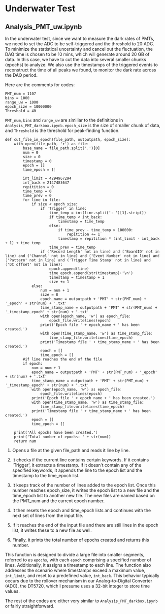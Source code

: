 # Underwater Test
## Analysis_PMT_uw.ipynb
In the underwater test, since we want to measure the dark rates of PMTs, we need to set the ADC to be self-triggered and the threshold to 20 ADC. To minimize the statistical uncertainty and cancel out the fluctuation, the DAQ time is chosen to be 10 mins, which will generate around 20 GB of data. In this case, we have to cut the data into several smaller chunks (epochs) to analyze. We also use the timestamps of the triggered events to reconstruct the time of all peaks we found, to monitor the dark rate across the DAQ period.

Here are the comments for codes:
```
PMT_num = 1107
bins = 1000
range_uw = 1000
epoch_size = 10000000
Threshold = 40
```

``PMT_num``, ``bins`` and ``range_uw`` are similiar to the definitions in ``Analysis_PMT_darkbox.ipynb``. ``epoch_size`` is the size of smaller chunk of data, and ``Threshold`` is the threshold for peak-finding function.


```
def cut_file_in_epoch(file_path, outputpath, epoch_size):
    with open(file_path, 'r') as file:
        base_name = file_path.split('.')[0]
        num = 0
        size = 0
        timestamp = 0
        epoch = []
        time_epoch = []

        int_limit = 4294967294
        int_back = 2147483647
        repitition = 0
        time_temp = 0
        time_prev = 0
        for line in file:
            if size < epoch_size:
                if 'Trigger' in line:
                    time_temp = int(line.split(': ')[1].strip())
                    if time_temp < int_back:
                        timestamp = time_temp
                    else:
                        if time_prev - time_temp > 100000:
                            repitition += 1
                        timestamp = repitition * (int_limit - int_back + 1) + time_temp
                    time_prev = time_temp
                if ('Record Length' not in line) and ('BoardID' not in line) and ('Channel' not in line) and ('Event Number' not in line) and ('Pattern' not in line) and ('Trigger Time Stamp' not in line) and ('DC offset' not in line):
                    epoch.append(line)
                    time_epoch.append(str(timestamp)+'\n')
                    timestamp = timestamp + 1
                    size += 1
            else:
                num = num + 1
                size = 0
                epoch_name = outputpath + 'PMT' + str(PMT_num) + '_epoch' + str(num) + '.txt'
                time_stamp_name = outputpath + 'PMT' + str(PMT_num) + '_timestamp_epoch' + str(num) + '.txt'
                with open(epoch_name, 'w') as epoch_file:
                    epoch_file.writelines(epoch)
                print('Epoch file ' + epoch_name + ' has been created.')
                with open(time_stamp_name, 'w') as time_stamp_file:
                    time_stamp_file.writelines(time_epoch)
                print('Timestamp file ' + time_stamp_name + ' has been created.')
                epoch = []
                time_epoch = []
        #if line reaches the end of the file
        if epoch:
            num = num + 1
            epoch_name = outputpath + 'PMT' + str(PMT_num) + '_epoch' + str(num) + '.txt'
            time_stamp_name = outputpath + 'PMT' + str(PMT_num) + '_timestamp_epoch' + str(num) + '.txt'
            with open(epoch_name, 'w') as epoch_file:
                epoch_file.writelines(epoch)
            print('Epoch file ' + epoch_name + ' has been created.')
            with open(time_stamp_name, 'w') as time_stamp_file:
                time_stamp_file.writelines(time_epoch)
            print('Timestamp file ' + time_stamp_name + ' has been created.')
            epoch = []
            time_epoch = []

    print('All epochs have been created.')
    print('Total number of epochs: ' + str(num))
    return num
```
1. Opens a file at the given file_path and reads it line by line.

2. It checks if the current line contains certain keywords. If it contains 'Trigger', it extracts a timestamp. If it doesn't contain any of the specified keywords, it appends the line to the epoch list and the timestamp to the time_epoch list.

3. It keeps track of the number of lines added to the epoch list. Once this number reaches epoch_size, it writes the epoch list to a new file and the time_epoch list to another new file. The new files are named based on the PMT_num and the current epoch number.

4. It then resets the epoch and time_epoch lists and continues with the next set of lines from the input file.

5. If it reaches the end of the input file and there are still lines in the epoch list, it writes these to a new file as well.

6. Finally, it prints the total number of epochs created and returns this number.


This function is designed to divide a large file into smaller segments, referred to as ``epochs``, with each ``epoch`` comprising a specified number of lines. Additionally, it assigns a timestamp to each line. The function also addresses the scenario where timestamps exceed a maximum value, ``int_limit``, and reset to a predefined value, ``int_back``. This behavior typically occurs due to the rollover mechanism in our Analog-to-Digital Converter (ADC), the DT5720, which I presume uses a 32-bit integer to store time values.

The rest of the codes are either very similar to ``Analysis_PMT_darkbox.ipynb`` or fairly straightforward.




